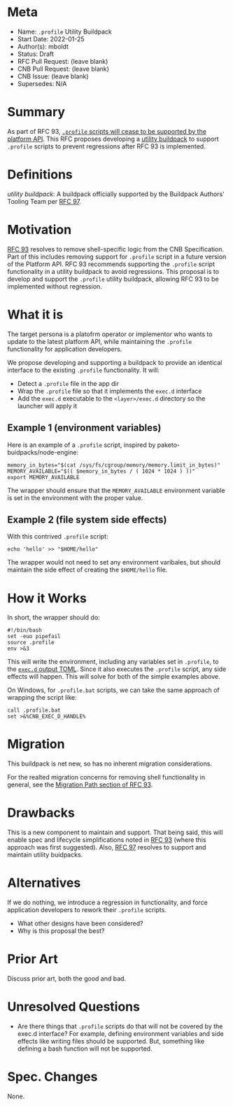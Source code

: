 # Meta
[meta]: #meta
- Name: `.profile` Utility Buildpack
- Start Date: 2022-01-25
- Author(s): mboldt
- Status: Draft <!-- Acceptable values: Draft, Approved, On Hold, Superseded -->
- RFC Pull Request: (leave blank)
- CNB Pull Request: (leave blank)
- CNB Issue: (leave blank)
- Supersedes: N/A

# Summary
[summary]: #summary

As part of RFC 93, [`.profile` scripts will cease to be supported by the platform API](https://github.com/buildpacks/rfcs/blob/main/text/0093-remove-shell-processes.md#appprofile).
This RFC proposes developing a [utility buildpack](https://github.com/buildpacks/rfcs/blob/main/text/0097-official-utility-buildpacks.md) to support `.profile` scripts to prevent regressions after RFC 93 is implemented.

# Definitions
[definitions]: #definitions

*utility buildpack*: A buildpack officially supported by the Buildpack Authors' Tooling Team per [RFC 97](https://github.com/buildpacks/rfcs/blob/main/text/0097-official-utility-buildpacks.md).

# Motivation
[motivation]: #motivation

[RFC 93](https://github.com/buildpacks/rfcs/blob/main/text/0093-remove-shell-processes.md) resolves to remove shell-specific logic from the CNB Specification.
Part of this includes removing support for `.profile` script in a future version of the Platform API.
RFC 93 recommends supporting the `.profile` script functionality in a utility buildpack to avoid regressions.
This proposal is to develop and support the `.profile` utility buildpack, allowing RFC 93 to be implemented without regression.

# What it is
[what-it-is]: #what-it-is

The target persona is a platofrm operator or implementor who wants to update to the latest platform API, while maintaining the `.profile` functionality for application developers.

We propose developing and supporting a buildpack to provide an identical interface to the existing `.profile` functionality.
It will:

- Detect a `.profile` file in the app dir
- Wrap the `.profile` file so that it implements the `exec.d` interface
- Add the `exec.d` executable to the `<layer>/exec.d` directory so the launcher will apply it

## Example 1 (environment variables)

Here is an example of a `.profile` script, inspired by paketo-buidpacks/node-engine:

```
memory_in_bytes="$(cat /sys/fs/cgroup/memory/memory.limit_in_bytes)"
MEMORY_AVAILABLE="$(( $memory_in_bytes / ( 1024 * 1024 ) ))"
export MEMORY_AVAILABLE
```

The wrapper should ensure that the `MEMORY_AVAILABLE` environment variable is set in the environment with the proper value.

## Example 2 (file system side effects)

With this contrived `.profile` script:

```
echo 'hello' >> "$HOME/hello"
```

The wrapper would not need to set any environment varibales, but should maintain the side effect of creating the `$HOME/hello` file.


# How it Works
[how-it-works]: #how-it-works

In short, the wrapper should do:

```
#!/bin/bash
set -euo pipefail
source .profile
env >&3
```

This will write the environment, including any variables set in `.profile`, to the [`exec.d` output TOML](https://github.com/buildpacks/spec/blob/main/buildpack.md#execd-output-toml).
Since it also executes the `.profile` script, any side effects will happen.
This will solve for both of the simple examples above.

On Windows, for `.profile.bat` scripts, we can take the same approach of wrapping the script like:

```
call .profile.bat
set >&%CNB_EXEC_D_HANDLE%
```

# Migration
[migration]: #migration

This buildpack is net new, so has no inherent migration considerations.

For the realted migration concerns for removing shell functionality in general, see the [Migration Path section of RFC 93](https://github.com/buildpacks/rfcs/blob/main/text/0093-remove-shell-processes.md#migration-path).

# Drawbacks
[drawbacks]: #drawbacks

This is a new component to maintain and support.
That being said, this will enable spec and lifecycle simplifications noted in [RFC 93](https://github.com/buildpacks/rfcs/blob/main/text/0093-remove-shell-processes.md) (where this approach was first suggested).
Also, [RFC 97](https://github.com/buildpacks/rfcs/blob/main/text/0097-official-utility-buildpacks.md) resolves to support and maintain utility buidpacks.

# Alternatives
[alternatives]: #alternatives

If we do nothing, we introduce a regression in functionality, and force application developers to rework their `.profile` scripts.

- What other designs have been considered?
- Why is this proposal the best?

# Prior Art
[prior-art]: #prior-art

Discuss prior art, both the good and bad.

# Unresolved Questions
[unresolved-questions]: #unresolved-questions

- Are there things that `.profile` scripts do that will not be covered by the exec.d interface?
  For example, defining environment variables and side effects like writing files should be supported.
  But, something like defining a bash function will not be supported.

# Spec. Changes
[spec-changes]: #spec-changes

None.
